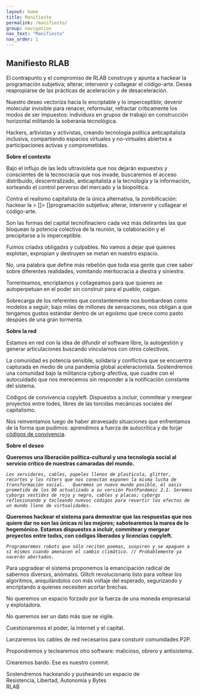 ```yaml
---
layout: home
title: Manifiesto
permalink: /manifiesto/
group: navigation
nav_text: "Manifiesto"
nav_order: 1
---
```


## Manifiesto RLAB

El contrapunto y el compromiso de RLAB construye y apunta a hackear la programación subjetiva; alterar, intervenir y collagear el código-arte. Desea reapropiarse de las prácticas de aceleración y de desaceleración. 
    
Nuestro deseo vectoriza hacia lo encriptable y lo imperceptible; devenir molecular invisible para renacer, reformular, refractar críticamente los modos de ser impuestos: individuxs en grupos de trabajo en construcción horizontal militando la soberanía tecnológica.

Hackers, artivistas y activistas, creando tecnología política anticapitalista inclusiva, compartiendo espacios virtuales y no-virtuales abiertxs a participaciones activas y comprometidas. 
    
**Sobre el contexto**

Bajo el influjo de las leds ultravioleta que nos dejarán expuestxs y conscientes de la tecnocracia que nos invade, buscaremos el acceso distribuido, descentralizado, anticapitalista a la tecnología y la información, sorteando el control perverso del mercado y la biopolítica.
    
Contra el realismo capitalista de la única alternativa, la zombificación: hackear la > []> []programación subjetiva; alterar, intervenir y collagear el código-arte.

Son las formas del capital tecnofinaciero cada vez más delirantes las que bloquean la potencia colectiva de la reunión, la colaboración y el precipitarse a lo imperceptible.

Fuimos criadxs obligadxs y culpables. No vamos a dejar que quienes explotan, expropian y destruyen se metan en nuestro espacio.

No, una palabra que define más rebelión que toda esa gente que cree saber sobre diferentes realidades, vomitando meritocracia a diestra y siniestra.

Torrenteamos, encriptamos y collageamos para que quienes se autoperpetuan en el poder sin construir para el pueblo, caigan. 

Sobrecarga de los referentes que constantemente nos bombardean como modelos a seguir; bajo miles de millones de sensaciones, nos obligan a que tengamos gustos estándar dentro de un egoísmo que crece como pasto despúes de una gran tormenta.

**Sobre la red**

Estamos en red con la idea de difundir el software libre, la autogestión y generar articulaciones buscando vincularnos con otros colectivos. 
    
La comunidad es potencia sensible, solidaria y conflictiva que se encuentra capturada en medio de una pandemia global aceleracionista.  Sostendremos una comunidad bajo la militancia cyborg-afectiva, que cuadre con el autocuidado que nos merecemos sin responder a la notificación constante del sistema.
    
Códigos de convivencia copyleft. Dispuestxs a incluir, commitear y mergear proyectos entre todes, libres de las torcidas mecánicas sociales del capitalismo.
    
Nos reinventamos luego de haber atravesado situaciones que enfrentamos de la forma que pudimos: aprendimos a fuerza de autocrítica y de forjar [códigos de convivencia](/codigos).


**Sobre el deseo**

**Queremos una liberación política-cultural y una tecnología social al servicio crítico de nuestras camaradas del mundo.**
    
*```Los servidores, cables, papeles llenos de plasticola, glitter, recortes y los rúters que nos conectan exponen la misma lucha de transformación social.  
Queremos un nuevo mundo posible, el oasis prometido de los 90 actualizado a su versión PostPandemic 2.1.
Seremos cyborgs vestidxs de rojo y negro, cables y placas; cyborgs reflexionando y tecleando nuevos códigos para revertir los efectos de un mundo lleno de virtualidades. ```*

**Queremos hackear el sistema para demostrar que las respuestas que nos quiere dar no son las únicas ni las mejores; sabotearemos la marea de lo hegemónico. Estamxs dispuestxs a incluir, commitear y mergear proyectos entre todxs, con códigos liberados y licencias copyleft.**
    
*```Programaremos robots que sólo reciten poemas, suspiren y se apaguen a sí mismos cuando amenacen el cambio climático. // Probablemente ya nacerán abortados.```*
    
Para upgradear el sistema proponemos la emancipación radical de sabernos diversxs, anómalxs. Glitch revolucionario listo para voltear los algoritmos, aniquilándolos con más voltaje del esperado, segurizando y encriptando a quienes necesiten acortar brechas.
    
No queremos un espacio forzado por la fuerza de una moneda empresarial y explotadora.
    
No queremos ser un dato más que se vigile.

Cuestionaremos el poder, la internet y el capital. 
    
Lanzaremos los cables de red necesarios para consturir comunidades P2P. 
    
Propondremos y teclearemos otro software: malicioso, obrero y antisistema. 

Crearemos bardo. Ese es nuestro commit.

Sostendremos hackeando y pusheando un espacio de   
Resistencia, Libertad, Autonomía y Bytes   
RLAB
